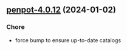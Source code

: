 

## [penpot-4.0.12](https://github.com/truecharts/charts/compare/penpot-4.0.11...penpot-4.0.12) (2024-01-02)

### Chore



- force bump to ensure up-to-date catalogs